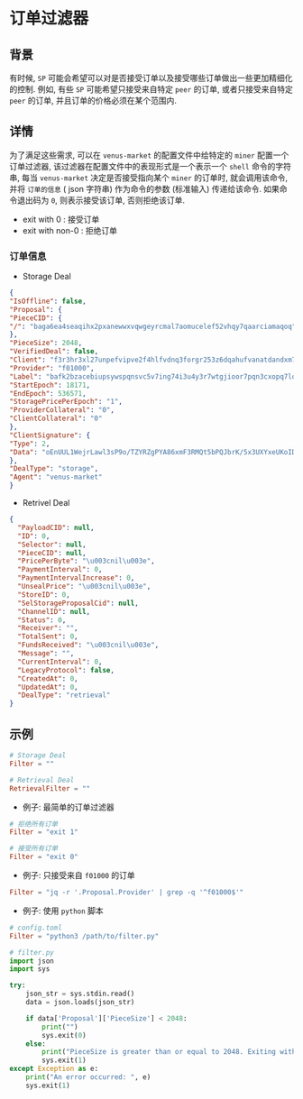 # 订单过滤器

## 背景

有时候, `SP` 可能会希望可以对是否接受订单以及接受哪些订单做出一些更加精细化的控制. 例如, 有些 `SP` 可能希望只接受来自特定 `peer` 的订单, 或者只接受来自特定 `peer` 的订单, 并且订单的价格必须在某个范围内. 

## 详情

为了满足这些需求, 可以在 `venus-market` 的配置文件中给特定的 `miner` 配置一个订单过滤器, 该过滤器在配置文件中的表现形式是一个表示一个 `shell` 命令的字符串, 每当 `venus-market` 决定是否接受指向某个 `miner` 的订单时, 就会调用该命令, 并将 `订单的信息` ( json 字符串) 作为命令的参数 (标准输入) 传递给该命令. 如果命令退出码为 `0`, 则表示接受该订单, 否则拒绝该订单.

- exit with 0 :  接受订单
- exit with non-0 :  拒绝订单

### 订单信息

- Storage Deal

```json
{
"IsOffline": false,
"Proposal": {
"PieceCID": {
"/": "baga6ea4seaqihx2pxanewwxvqwgeyrcmal7aomucelef52vhqy7qaarciamaqoq"
},
"PieceSize": 2048,
"VerifiedDeal": false,
"Client": "f3r3hr3xl27unpefvipve2f4hlfvdnq3forgr253z6dqahufvanatdandxm74zikheccvx74ys7by5vzafq2va",
"Provider": "f01000",
"Label": "bafk2bzacebiupsywspqnsvc5v7ing74i3u4y3r7wtgjioor7pqn3cxopq7lo4",
"StartEpoch": 18171,
"EndEpoch": 536571,
"StoragePricePerEpoch": "1",
"ProviderCollateral": "0",
"ClientCollateral": "0"
},
"ClientSignature": {
"Type": 2,
"Data": "oEnUUL1WejrLawl3sP9o/TZYRZgPYA86xmF3RMQt5bPQJbrK/5x3UXYxeUKoIDMjE96fA1GSqfrE14tFl/nMyatPLUvzzZ0ulsPTQVwfb54Mgx0yBSMYTf/O8Bg09MNq"
},
"DealType": "storage",
"Agent": "venus-market"
}
```


- Retrivel Deal

```json
{
  "PayloadCID": null,
  "ID": 0,
  "Selector": null,
  "PieceCID": null,
  "PricePerByte": "\u003cnil\u003e",
  "PaymentInterval": 0,
  "PaymentIntervalIncrease": 0,
  "UnsealPrice": "\u003cnil\u003e",
  "StoreID": 0,
  "SelStorageProposalCid": null,
  "ChannelID": null,
  "Status": 0,
  "Receiver": "",
  "TotalSent": 0,
  "FundsReceived": "\u003cnil\u003e",
  "Message": "",
  "CurrentInterval": 0,
  "LegacyProtocol": false,
  "CreatedAt": 0,
  "UpdatedAt": 0,
  "DealType": "retrieval"
}
```


## 示例

```toml
# Storage Deal
Filter = ""

# Retrieval Deal
RetrievalFilter = ""
```

- 例子: 最简单的订单过滤器

```toml
# 拒绝所有订单
Filter = "exit 1"

# 接受所有订单
Filter = "exit 0"
```

- 例子: 只接受来自 `f01000` 的订单

```toml
Filter = "jq -r '.Proposal.Provider' | grep -q '^f01000$'"
```

- 例子: 使用 `python` 脚本

```toml
# config.toml
Filter = "python3 /path/to/filter.py"
```

```python
# filter.py
import json
import sys

try:
    json_str = sys.stdin.read()
    data = json.loads(json_str)

    if data['Proposal']['PieceSize'] < 2048:
        print("")
        sys.exit(0)
    else:
        print("PieceSize is greater than or equal to 2048. Exiting with code 1.")
        sys.exit(1)
except Exception as e:
    print("An error occurred: ", e)
    sys.exit(1)
```
